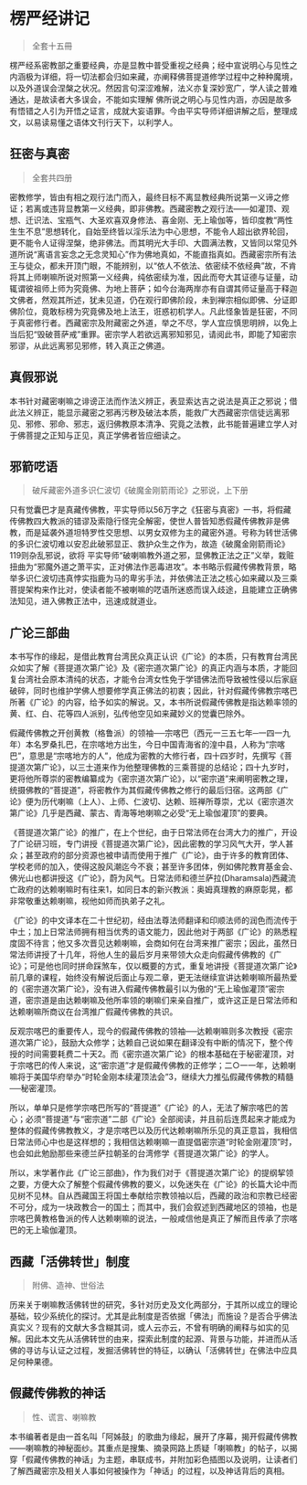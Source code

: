 # 楞严经讲记

> 全套十五冊

楞严经系密教部之重要经典，亦是显教中普受重视之经典；经中宣说明心与见性之内涵极为详细，将一切法都会归如来藏，亦阐释佛菩提道修学过程中之种种魔境，以及外道误会涅槃之状况。然因言句深涩难解，法义亦复深妙宽广，学人读之普难通达，是故读者大多误会，不能如实理解 佛所说之明心与见性内涵，亦因是故多有悟错之人引为开悟之证言，成就大妄语罪。今由平实导师详细讲解之后，整理成文，以易读易懂之语体文刊行天下，以利学人。

## 狂密与真密

> 全套共四册

密教修学，皆由有相之观行法门而入，最终目标不离显教经典所说第一义谛之修证；若离或违背显教第一义经典，即非佛教。西藏密教之观行法——如灌顶、观想、迁识法、宝瓶气、大圣欢喜双身修法、喜金刚、无上瑜伽等，皆印度教“两性生生不息”思想转化，自始至终皆以淫乐法为中心思想，不能令人超出欲界轮回，更不能令人证得涅槃，绝非佛法。而其明光大手印、大圆满法教，又皆同以常见外道所说“离语言妄念之无念灵知心”作为佛地真如，不能直指真如。西藏密宗所有法王与徒众，都未开顶门眼，不能辨别，以“依人不依法、依密续不依经典”故，不肯将其上师喇嘛所说对照第一义经典，纯依密续为准，因此而夸大其证德与证量，动辄谓彼祖师上师为究竟佛、为地上菩萨；如今台海两岸亦有自谓其师证量高于释迦文佛者，然观其所述，犹未见道，仍在观行即佛阶段，未到禅宗相似即佛、分证即佛阶位，竟敢标榜为究竟佛及地上法王，诳惑初机学人。凡此怪象皆是狂密，不同于真密修行者。西藏密宗及附藏密之外道，举之不尽，学人宜应慎思明辨，以免上当后犯“毁破菩萨戒”重罪。密宗学人若欲远离邪知邪见，请阅此书，即能了知密宗邪谬，从此远离邪见邪修，转入真正之佛道。

## 真假邪说

本书针对藏密喇嘛之诽谤正法而作法义辨正，表显索达吉之说法是真正之邪说；借此法义辨正，能显示藏密之邪再污秽及破法本质，能救广大西藏密宗信徒远离邪见、邪修、邪命、邪志，返归佛教原本清净、究竟之法教，此书能普遍建立学人对于佛菩提之正知与正见，真正学佛者皆应细读之。

## 邪箭呓语

> 破斥藏密外道多识仁波切《破魔金刚箭雨论》之邪说，上下册

只有觉囊巴才是真藏传佛教，平实导师以56万字之《狂密与真密》一书，将假藏传佛教四大教派的错谬及索隐行怪完全解密，使世人普皆知悉假藏传佛教非是佛教，而是延袭外道坦特罗性交思想、以男女双修为主的藏密外道。号称为转世活佛的多识仁波切难以安忍此破邪显正、救护众生之作为，故造《破魔金刚箭雨论》119则杂乱邪说，欲将 平实导师“破喇嘛教外道之邪，显佛教正法之正”义举，栽赃扭曲为“邪魔外道之萧平实，正对佛法作恶毒进攻”。本书略示假藏传佛教背景，略举多识仁波切违真悖实指鹿为马的卑劣手法，并依佛法正法之核心如来藏以及三乘菩提架构来作比对，使读者能不被喇嘛的呓语所迷惑而误入歧途，且能建立正确佛法知见，进入佛教正法中，迅速成就道业。

## 广论三部曲

本书写作的缘起，是借此教育台湾民众真正认识《广论》的本质，只有教育台湾民众如实了解《菩提道次第广论》及《密宗道次第广论》的真正内涵与本质，才能回复台湾社会原本清纯的状态，才能令台湾女性免于学错佛法而导致被性侵以后家庭破碎，同时也维护学佛人想要修学真正佛法的初衷；因此，针对假藏传佛教宗喀巴所著《广论》的内容，给予如实的解说。又，本书所说假藏传佛教是指达赖率领的黄、红、白、花等四人派别，弘传他空见如来藏妙义的觉囊巴除外。

假藏传佛教之开创黄教（格鲁派）的领袖──宗喀巴（西元一三五七年─一四一九年）本名罗桑扎巴，在宗喀地方出生，今日中国青海省的湟中县，人称为“宗喀巴”，意思是“宗喀地方的人”，他成为密教的大修行者，四十四岁时，先撰写《菩提道次第广论》，以三士道来作为他整理佛教的三乘菩提的总结论；四十九岁时，更将他所尊崇的密教编纂成为《密宗道次第广论》，以“密宗道”来阐明密教之理，统摄佛教的“菩提道”，将密教作为其假藏传佛教之修行的最后归宿。这两部《广论》便为历代喇嘛（上人）、上师、仁波切、达赖、班禅所尊崇，尤以《密宗道次第广论》几乎是西藏、蒙古、青海等地喇嘛之必受“无上瑜伽灌顶”的要典。

《菩提道次第广论》的推广，在上个世纪，由于日常法师在台湾大力的推广，开设了广论研习班，专门讲授《菩提道次第广论》，因此密教的学习风气大开，学人甚众；甚至政府的部分资源也被申请而使用于推广《广论》，由于许多的教育团体、学校老师的加入，使得这股风潮迄今不衰；甚至许多团体，例如佛陀教育基金会、佛光山也都讲授这《广论》，蔚为风气。日常法师和德兰萨拉(Dharamsala)西藏流亡政府的达赖喇嘛时有往来1，如同日本的新兴教派：奥姆真理教的麻原彰晃，都非常敬重达赖喇嘛，视他如师而执弟子之礼。

《广论》的中文译本在二十世纪初，经由法尊法师翻译和印顺法师的润色而流传于中土；加上日常法师拥有相当优秀的语文能力，因此他对于两部《广论》的熟悉程度固不待言；他又多次晋见达赖喇嘛，会商如何在台湾来推广密宗；因此，虽然日常法师讲授了十几年，将他人生的最后岁月来带领大众走向假藏传佛教的《广论》；可是他也同时拼命踩煞车，仅以概要的方式，重复地讲授《菩提道次第广论》前几章的课程，始终没有解说后面止与观二章，更无法继续宣讲达赖喇嘛所最热爱的《密宗道次第广论》，没有进入假藏传佛教最引以为傲的“无上瑜伽灌顶”密宗道，密宗道是由达赖喇嘛及他所率领的喇嘛们来亲自推广，或许这正是日常法师和达赖喇嘛所商议在台湾推广假藏传佛教的共识。

反观宗喀巴的重要传人，现今的假藏传佛教的领袖──达赖喇嘛则多次教授《密宗道次第广论》，鼓励大众修学；达赖自己说如果在翻译没有中断的情况下，整个传授的时间需要耗费二十天2。而《密宗道次第广论》的根本基础在于秘密灌顶，对于宗喀巴的传人来说，这“密宗道”才是假藏传佛教的正修学；二○一一年，达赖喇嘛将于美国华府举办“时轮金刚本续灌顶法会”3，继续大力推弘假藏传佛教的精髓──秘密灌顶。

所以，单单只是修学宗喀巴所写的“菩提道”《广论》的人，无法了解宗喀巴的苦心；必须“菩提道”与“密宗道”二部《广论》全部阅读，并且前后连贯起来才能成为整体的假藏传佛教教义，才是宗喀巴以及历代达赖喇嘛所乐见的真正意旨，我相信日常法师心中也是这样想的；我相信达赖喇嘛一直提倡密宗道“时轮金刚灌顶”时，也会如此勉励那些来德兰萨拉朝圣的台湾修学《菩提道次第广论》的学人。

所以，末学著作此《广论三部曲》，作为我们对于《菩提道次第广论》的提纲挈领之要，方便大众了解整个假藏传佛教的要义，以免迷失在《广论》的长篇大论中而见树不见林。自从西藏国王将国土奉献给宗教领袖以后，西藏的政治和宗教已经密不可分，成为一块政教合一的国土；而其中，我们会叙述到西藏地区的领袖，也是宗喀巴黄教格鲁派的传人达赖喇嘛的说法，一般咸信他是真正了解而且传承了宗喀巴的无上瑜伽灌顶。

## 西藏「活佛转世」制度

> 附佛、造神、世俗法

历来关于喇嘛教活佛转世的研究，多针对历史及文化两部分，于其所以成立的理论基础，较少系统化的探讨。尤其是此制度是否依据「佛法」而施设？是否合乎佛法真实义？现有的文献大多含糊其词，或人云亦云，不曾有明确的阐释与如实的见解。因此本文先从活佛转世的由来，探索此制度的起源、背景与功能，并进而从活佛的寻访与认证之过程，发掘活佛转世的特征，以确认「活佛转世」在佛法中应具足何种果德。

## 假藏传佛教的神话

> 性、谎言、喇嘛教

本书编著者是由一首名叫「阿姊鼓」的歌曲为缘起，展开了序幕，揭开假藏传佛教——喇嘛教的神秘面纱。其重点是搜集、摘录网路上质疑「喇嘛教」的帖子，以揭穿「假藏传佛教的神话」为主题，串联成书，并附加彩色插图以及说明，让读者们了解西藏密宗及相关人事如何被操作为「神话」的过程，以及神话背后的真相。
